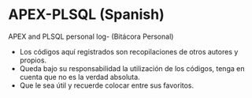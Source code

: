 # APEX-PLSQL (Spanish)
APEX and PLSQL personal log- (Bitácora Personal)
- Los códigos aquí registrados son recopilaciones de otros autores y propios.
- Queda bajo su responsabilidad la utilización de los códigos, tenga en cuenta que no es la verdad absoluta.
- Que le sea útil y recuerde colocar entre sus favoritos.
